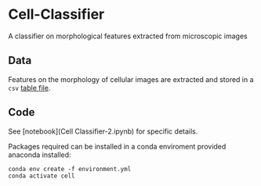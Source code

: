 # Cell-Classifier
A classifier on morphological features extracted from microscopic images

## Data

Features on the morphology of cellular images are extracted and stored in a `csv` [table file](testdata.csv).

## Code

See [notebook](Cell Classifier-2.ipynb) for specific details.

Packages required can be installed in a conda enviroment provided anaconda installed:

```shell
conda env create -f environment.yml
conda activate cell
```
